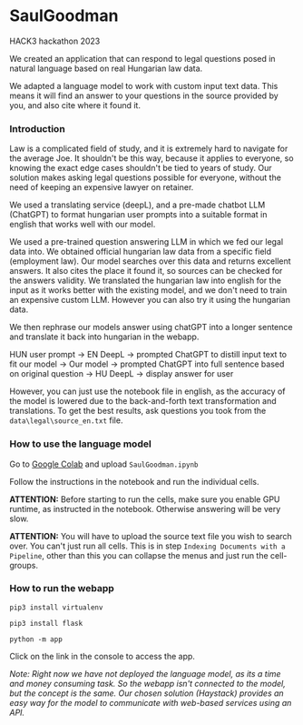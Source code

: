 # SaulGoodman

HACK3 hackathon 2023

We created an application that can respond to legal questions posed in natural language based on real Hungarian law data. 

We adapted a language model to work with custom input text data. This means it will find an answer to your questions in the source provided by you, and also cite where it found it.

### Introduction

Law is a complicated field of study, and it is extremely hard to navigate for the average Joe. It shouldn't be this way, because it applies to everyone, so knowing the exact edge cases shouldn't be tied to years of study. Our solution makes asking legal questions possible for everyone, without the need of keeping an expensive lawyer on retainer.

We used a translating service (deepL), and a pre-made chatbot LLM (ChatGPT) to format hungarian user prompts into a suitable format in english that works well with our model.

We used a pre-trained question answering LLM in which we fed our legal data into. We obtained official hungarian law data from a specific field (employment law). Our model searches over this data and returns excellent answers. It also cites the place it found it, so sources can be checked for the answers validity. We translated the hungarian law into english for the input as it works better with the existing model, and we don't need to train an expensive custom LLM. However you can also try it using the hungarian data. 

We then rephrase our models answer using chatGPT into a longer sentence and translate it back into hungarian in the webapp.

HUN user prompt → EN DeepL → prompted ChatGPT to distill input text to fit our model → Our model → prompted ChatGPT into full sentence based on original question → HU DeepL → display answer for user

However, you can just use the notebook file in english, as the accuracy of the model is lowered due to the back-and-forth text transformation and translations. To get the best results, ask questions you took from the `data\legal\source_en.txt` file. 

### How to use the language model

Go to [Google Colab](https://colab.research.google.com) and upload `SaulGoodman.ipynb`

Follow the instructions in the notebook and run the individual cells. 

****ATTENTION:**** Before starting to run the cells, make sure you enable GPU runtime, as instructed in the notebook. Otherwise answering will be very slow. 

**ATTENTION:** You will have to upload the source text file you wish to search over. You can't just run all cells. This is in step `Indexing Documents with a Pipeline`, other than this you can collapse the menus and just run the cell-groups.

### How to run the webapp

`pip3 install virtualenv`

`pip3 install flask`

`python -m app`

Click on the link in the console to access the app.

*Note: Right now we have not deployed the language model, as its a time and money consuming task. So the webapp isn't connected to the model, but the concept is the same. Our chosen solution (Haystack) provides an easy way for the model to communicate with web-based services using an API.*
